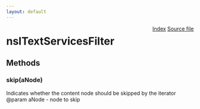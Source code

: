 ```yaml
---
layout: default
---
```

<div class='links' style='float:right'><a href="../index.html">Index</a>
<a href="http://dxr.mozilla.org/mozilla-central/source/editor/txtsvc/nsITextServicesFilter.idl">Source file</a>
</div>

# nsITextServicesFilter #

## Methods ##

### skip(aNode) ###
  
Indicates whether the content node should be skipped by the iterator  
 @param aNode - node to skip  
  
